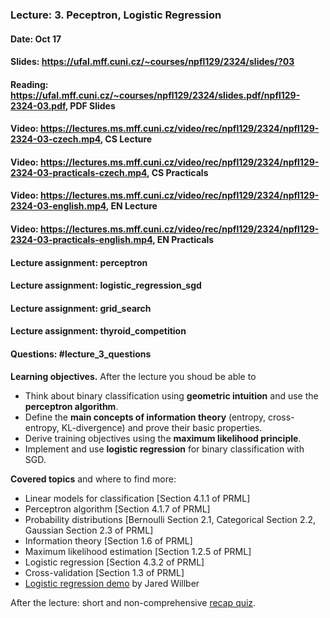 ### Lecture: 3. Peceptron, Logistic Regression
#### Date: Oct 17
#### Slides: https://ufal.mff.cuni.cz/~courses/npfl129/2324/slides/?03
#### Reading: https://ufal.mff.cuni.cz/~courses/npfl129/2324/slides.pdf/npfl129-2324-03.pdf, PDF Slides
#### Video: https://lectures.ms.mff.cuni.cz/video/rec/npfl129/2324/npfl129-2324-03-czech.mp4, CS Lecture
#### Video: https://lectures.ms.mff.cuni.cz/video/rec/npfl129/2324/npfl129-2324-03-practicals-czech.mp4, CS Practicals
#### Video: https://lectures.ms.mff.cuni.cz/video/rec/npfl129/2324/npfl129-2324-03-english.mp4, EN Lecture
#### Video: https://lectures.ms.mff.cuni.cz/video/rec/npfl129/2324/npfl129-2324-03-practicals-english.mp4, EN Practicals
#### Lecture assignment: perceptron
#### Lecture assignment: logistic_regression_sgd
#### Lecture assignment: grid_search
#### Lecture assignment: thyroid_competition
#### Questions: #lecture_3_questions

**Learning objectives.** After the lecture you shoud be able to

- Think about binary classification using **geometric intuition** and use the
  **perceptron algorithm**.
- Define the **main concepts of information theory** (entropy, cross-entropy,
  KL-divergence) and prove their basic properties.
- Derive training objectives using the **maximum likelihood principle**.
- Implement and use **logistic regression** for binary classification with SGD.

**Covered topics** and where to find more:

- Linear models for classification [Section 4.1.1 of PRML]
- Perceptron algorithm [Section 4.1.7 of PRML]
- Probability distributions [Bernoulli Section 2.1, Categorical Section 2.2, Gaussian Section 2.3 of PRML]
- Information theory [Section 1.6 of PRML]
- Maximum likelihood estimation [Section 1.2.5 of PRML]
- Logistic regression [Section 4.3.2 of PRML]
- Cross-validation [Section 1.3 of PRML]
- [Logistic regression demo](https://mlu-explain.github.io/logistic-regression) by Jared Willber

After the lecture: short and non-comprehensive [recap quiz](http://quest.ms.mff.cuni.cz/class-quiz/quiz/ml_intro_lect03).

